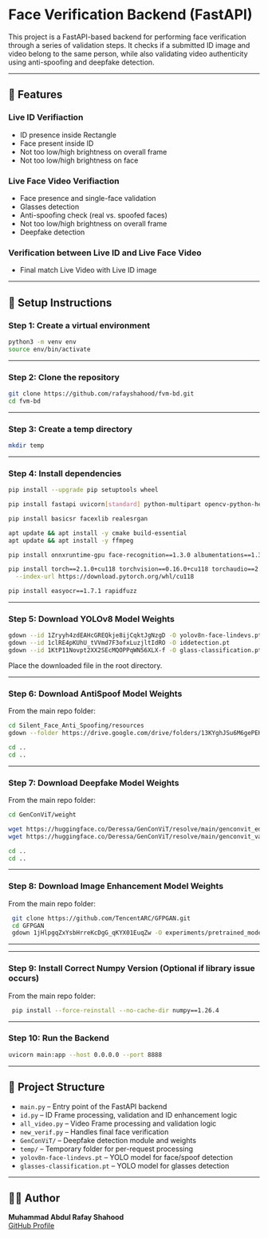 # Face Verification Backend (FastAPI)

This project is a FastAPI-based backend for performing face verification through a series of validation steps. It checks if a submitted ID image and video belong to the same person, while also validating video authenticity using anti-spoofing and deepfake detection.

---

## 🔧 Features
### Live ID Verifiaction
- ID presence inside Rectangle
- Face present inside ID
- Not too low/high brightness on overall frame
- Not too low/high brightness on face

### Live Face Video Verifiaction
- Face presence and single-face validation
- Glasses detection
- Anti-spoofing check (real vs. spoofed faces)
- Not too low/high brightness on overall frame
- Deepfake detection 

### Verification between Live ID and Live Face Video
- Final match Live Video with Live ID image

---

## 🚀 Setup Instructions

### Step 1: Create a virtual environment

```bash
python3 -m venv env
source env/bin/activate
```

---

### Step 2: Clone the repository

```bash
git clone https://github.com/rafayshahood/fvm-bd.git
cd fvm-bd
```

---

### Step 3: Create a temp directory

```bash
mkdir temp
```

---

### Step 4: Install dependencies

```bash
pip install --upgrade pip setuptools wheel

pip install fastapi uvicorn[standard] python-multipart opencv-python-headless numpy pillow shutilwhich ultralytics insightface mediapipe scikit-learn gdown 

pip install basicsr facexlib realesrgan

apt update && apt install -y cmake build-essential
apt update && apt install -y ffmpeg

pip install onnxruntime-gpu face-recognition==1.3.0 albumentations==1.3.0 decord==0.6.0 timm==0.6.5

pip install torch==2.1.0+cu118 torchvision==0.16.0+cu118 torchaudio==2.1.0+cu118 \
  --index-url https://download.pytorch.org/whl/cu118

pip install easyocr==1.7.1 rapidfuzz

```

---

### Step 5: Download YOLOv8 Model Weights

```bash
gdown --id 1Zryyh4zdEAHcGREQkje8ijCqktJgNzgD -O yolov8n-face-lindevs.pt
gdown --id 1clRE4pKUhU_tVVmd7F3ofxLuzjltIdRO -O iddetection.pt
gdown --id 1KtP11Novpt2XX2SEcMQOPPqWN56XLX-f -O glass-classification.pt

```

Place the downloaded file in the root directory.

---

### Step 6: Download AntiSpoof Model Weights
From the main repo folder:

```bash
cd Silent_Face_Anti_Spoofing/resources
gdown --folder https://drive.google.com/drive/folders/13KYghJSu6M6gePEKfJUAxZAn9wGt9B0B

cd ..
cd ..
```

---

### Step 7: Download Deepfake Model Weights
From the main repo folder:
```bash
cd GenConViT/weight

wget https://huggingface.co/Deressa/GenConViT/resolve/main/genconvit_ed_inference.pth
wget https://huggingface.co/Deressa/GenConViT/resolve/main/genconvit_vae_inference.pth

cd ..
cd ..
```

---

### Step 8: Download Image Enhancement Model Weights
From the main repo folder:
```bash
 git clone https://github.com/TencentARC/GFPGAN.git
 cd GFPGAN
 gdown 1jHlpgqZxYsbHrreKcDgG_qKYX01EuqZw -O experiments/pretrained_models/GFPGANv1.3.pth
```

---

---

### Step 9: Install Correct Numpy Version (Optional if library issue occurs)
From the main repo folder:
```bash
 pip install --force-reinstall --no-cache-dir numpy==1.26.4

```

---

### Step 10: Run the Backend

```bash
uvicorn main:app --host 0.0.0.0 --port 8888
```

---

## 📂 Project Structure

- `main.py` – Entry point of the FastAPI backend
- `id.py` – ID Frame processing, validation and ID enhancement logic
- `all_video.py` – Video Frame processing and validation logic
- `new_verif.py` – Handles final face verification
- `GenConViT/` – Deepfake detection module and weights
- `temp/` – Temporary folder for per-request processing
- `yolov8n-face-lindevs.pt` – YOLO model for face/spoof detection
- `glasses-classification.pt` – YOLO model for glasses detection

---


## 👨‍💻 Author

**Muhammad Abdul Rafay Shahood**  
[GitHub Profile](https://github.com/rafayshahood)
